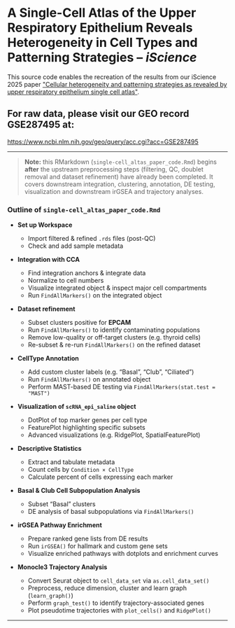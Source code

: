 # A Single-Cell Atlas of the Upper Respiratory Epithelium Reveals Heterogeneity in Cell Types and Patterning Strategies – _iScience_  
This source code enables the recreation of the results from our iScience 2025 paper ["Cellular heterogeneity and patterning strategies as revealed by upper respiratory epithelium single cell atlas"]([https://www.cell.com/iscience/fulltext/S2589-0042(25)01106-X?_returnURL=https%3A%2F%2Flinkinghub.elsevier.com%2Fretrieve%2Fpii%2FS258900422501106X%3Fshowall%3Dtrue]).

## For raw data, please visit our GEO record **GSE287495** at:  
https://www.ncbi.nlm.nih.gov/geo/query/acc.cgi?acc=GSE287495

---

> **Note:** this RMarkdown (`single-cell_altas_paper_code.Rmd`) begins **after** the upstream preprocessing steps (filtering, QC, doublet removal and dataset refinement) have already been completed. It covers downstream integration, clustering, annotation, DE testing, visualization and downstream irGSEA and trajectory analyses.

### Outline of `single-cell_altas_paper_code.Rmd`

- **Set up Workspace**  
  - Import filtered & refined `.rds` files (post-QC)  
  - Check and add sample metadata  

- **Integration with CCA**  
  - Find integration anchors & integrate data  
  - Normalize to cell numbers  
  - Visualize integrated object & inspect major cell compartments  
  - Run `FindAllMarkers()` on the integrated object  

- **Dataset refinement**  
  - Subset clusters positive for **EPCAM**  
  - Run `FindAllMarkers()` to identify contaminating populations  
  - Remove low-quality or off-target clusters (e.g. thyroid cells)  
  - Re-subset & re-run `FindAllMarkers()` on the refined dataset  

- **CellType Annotation**  
  - Add custom cluster labels (e.g. “Basal”, “Club”, “Ciliated”)  
  - Run `FindAllMarkers()` on annotated object  
  - Perform MAST-based DE testing via `FindAllMarkers(stat.test = "MAST")`  

- **Visualization of `scRNA_epi_saline` object**  
  - DotPlot of top marker genes per cell type  
  - FeaturePlot highlighting specific subsets  
  - Advanced visualizations (e.g. RidgePlot, SpatialFeaturePlot)  

- **Descriptive Statistics**  
  - Extract and tabulate metadata  
  - Count cells by `Condition × CellType`  
  - Calculate percent of cells expressing each marker  

- **Basal & Club Cell Subpopulation Analysis**  
  - Subset “Basal” clusters  
  - DE analysis of basal subpopulations via `FindAllMarkers()`
 
- **irGSEA Pathway Enrichment**  
  - Prepare ranked gene lists from DE results  
  - Run `irGSEA()` for hallmark and custom gene sets  
  - Visualize enriched pathways with dotplots and enrichment curves  

- **Monocle3 Trajectory Analysis**  
  - Convert Seurat object to `cell_data_set` via `as.cell_data_set()`  
  - Preprocess, reduce dimension, cluster and learn graph (`learn_graph()`)  
  - Perform `graph_test()` to identify trajectory-associated genes  
  - Plot pseudotime trajectories with `plot_cells()` and `RidgePlot()`  

---
